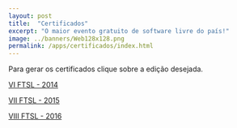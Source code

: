 ```yaml
---
layout: post
title:  "Certificados"
excerpt: "O maior evento gratuito de software livre do país!"
image: ../banners/Web128x128.png
permalink: /apps/certificados/index.html
---
```

Para gerar os certificados clique sobre a edição desejada.

[VI FTSL - 2014](http://sistema.ftsl.org.br/2014/ws/select_certificate.php)

[VII FTSL - 2015](http://sistema.ftsl.org.br/2015/apps/certificados/)

[VIII FTSL - 2016](http://sistema.ftsl.org.br/apps/certificados/)


